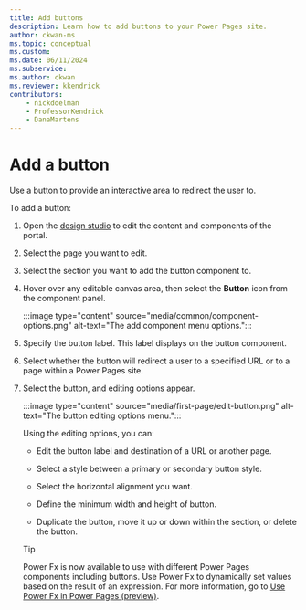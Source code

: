 ```yaml
---
title: Add buttons
description: Learn how to add buttons to your Power Pages site.
author: ckwan-ms
ms.topic: conceptual
ms.custom: 
ms.date: 06/11/2024
ms.subservice:
ms.author: ckwan
ms.reviewer: kkendrick
contributors:
    - nickdoelman
    - ProfessorKendrick
    - DanaMartens
---
```


# Add a button

Use a button to provide an interactive area to redirect the user to.

To add a button:

1. Open the [design studio](use-design-studio.md) to edit the content and components of the portal.

1. Select the page you want to edit.

1. Select the section you want to add the button component to.

1. Hover over any editable canvas area, then select the **Button** icon from the component panel.

    :::image type="content" source="media/common/component-options.png" alt-text="The add component menu options.":::

1. Specify the button label. This label displays on the button component.

1. Select whether the button will redirect a user to a specified URL or to a page within a Power Pages site.

1. Select the button, and editing options appear.

    :::image type="content" source="media/first-page/edit-button.png" alt-text="The button editing options menu."::: 

    Using the editing options, you can:

    - Edit the button label and destination of a URL or another page.

    - Select a style between a primary or secondary button style.

    - Select the horizontal alignment you want.

    - Define the minimum width and height of button.

    - Duplicate the button, move it up or down within the section, or delete the button.

    > [!TIP]
    > Power Fx is now available to use with different Power Pages components including buttons. Use Power Fx to dynamically set values based on the result of an expression. For more information, go to [Use Power Fx in Power Pages (preview)](../configure/power-fx.md).
